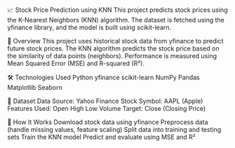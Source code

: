 📈 Stock Price Prediction using KNN
This project predicts stock prices using the K-Nearest Neighbors (KNN) algorithm. The dataset is fetched using the yfinance library, and the model is built using scikit-learn.

🚀 Overview
This project uses historical stock data from yfinance to predict future stock prices.
The KNN algorithm predicts the stock price based on the similarity of data points (neighbors).
Performance is measured using Mean Squared Error (MSE) and R-squared (R²).

🛠️ Technologies Used
Python
yfinance
scikit-learn
NumPy
Pandas
Matplotlib
Seaborn

📂 Dataset
Data Source: Yahoo Finance
Stock Symbol: AAPL (Apple)
Features Used:
Open
High
Low
Volume
Target:
Close (Closing Price)

🧠 How It Works
Download stock data using yfinance
Preprocess data (handle missing values, feature scaling)
Split data into training and testing sets
Train the KNN model
Predict and evaluate using MSE and R²
